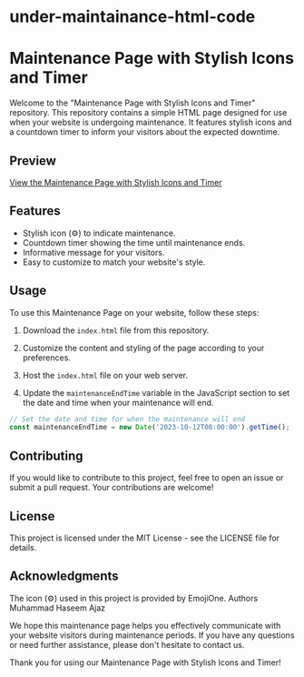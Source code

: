 # under-maintainance-html-code

# Maintenance Page with Stylish Icons and Timer

Welcome to the "Maintenance Page with Stylish Icons and Timer" repository. This repository contains a simple HTML page designed for use when your website is undergoing maintenance. It features stylish icons and a countdown timer to inform your visitors about the expected downtime.

## Preview

[View the Maintenance Page with Stylish Icons and Timer](#)

## Features

- Stylish icon (⚙️) to indicate maintenance.
- Countdown timer showing the time until maintenance ends.
- Informative message for your visitors.
- Easy to customize to match your website's style.

## Usage

To use this Maintenance Page on your website, follow these steps:

1. Download the `index.html` file from this repository.

2. Customize the content and styling of the page according to your preferences.

3. Host the `index.html` file on your web server.

4. Update the `maintenanceEndTime` variable in the JavaScript section to set the date and time when your maintenance will end.

```javascript
// Set the date and time for when the maintenance will end
const maintenanceEndTime = new Date('2023-10-12T08:00:00').getTime();
```

## Contributing
If you would like to contribute to this project, feel free to open an issue or submit a pull request. Your contributions are welcome!

## License
This project is licensed under the MIT License - see the LICENSE file for details.

## Acknowledgments
The icon (⚙️) used in this project is provided by EmojiOne.
Authors
Muhammad Haseem Ajaz

We hope this maintenance page helps you effectively communicate with your website visitors during maintenance periods. If you have any questions or need further assistance, please don't hesitate to contact us.

Thank you for using our Maintenance Page with Stylish Icons and Timer!

